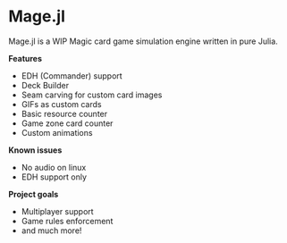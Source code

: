 # Mage.jl
Mage.jl is a WIP Magic card game simulation engine written in pure Julia. 

**Features**
- EDH (Commander) support
- Deck Builder
- Seam carving for custom card images
- GIFs as custom cards
- Basic resource counter
- Game zone card counter
- Custom animations


__Known issues__
- No audio on linux
- EDH support only


__Project goals__
- Multiplayer support
- Game rules enforcement
- and much more! 
